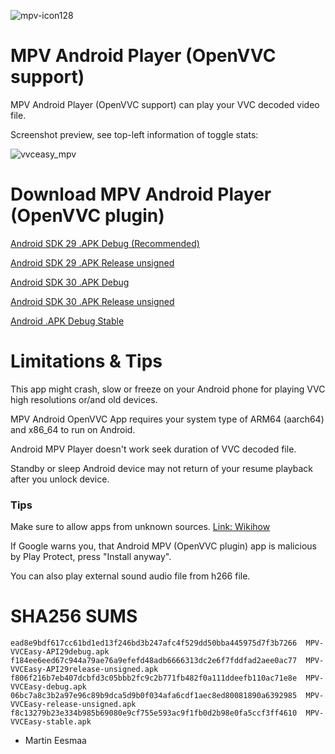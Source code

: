 ![mpv-icon128](https://user-images.githubusercontent.com/88035011/169686347-e7f06fa5-01ea-4b13-9ec6-c87570873db7.png)

# MPV Android Player (OpenVVC support)

MPV Android Player (OpenVVC support) can play your VVC decoded video file.

Screenshot preview, see top-left information of toggle stats:

![vvceasy_mpv](https://user-images.githubusercontent.com/88035011/169686173-b7717e01-9cc3-4f25-8f24-ddaa1f882667.jpg)


# Download MPV Android Player (OpenVVC plugin)

[Android SDK 29 .APK Debug (Recommended)](https://mega.nz/file/K4FQFATS#7E6FmEOn9h3UIQLg0ZVb66_zItlHBT8DzT2qx5Zr23Q)

[Android SDK 29 .APK Release unsigned](https://mega.nz/file/Ch1AgJDD#f__m02qj0F8xkYTVY8o_BOUfZQkhtNkX1Y3fhKG8PKM)

[Android SDK 30 .APK Debug](https://mega.nz/file/v4shBToK#P8bBW70b5QG3SY4rqnz7DZaFq7vrXACmS9tHTWFHgqg)

[Android SDK 30 .APK Release unsigned](https://mega.nz/file/L1d0RCRA#JyGcjFRsVQNjo_y0j11_Kdx9oXapOt3fg87-RzppURg)

[Android .APK Debug Stable](https://mega.nz/file/H8kRUDBT#zWax2e1xxebrIZMmYPrmiWcbZBHnVAzAVZlY3EmuPnU)

# Limitations & Tips

This app might crash, slow or freeze on your Android phone for playing VVC high resolutions or/and old devices.

MPV Android OpenVVC App requires your system type of ARM64 (aarch64) and x86_64 to run on Android.

Android MPV Player doesn't work seek duration of VVC decoded file.

Standby or sleep Android device may not return of your resume playback after you unlock device.

### Tips

Make sure to allow apps from unknown sources. [Link: Wikihow](https://www.wikihow.com/Allow-Apps-from-Unknown-Sources-on-Android)

If Google warns you, that Android MPV (OpenVVC plugin) app is malicious by Play Protect, press "Install anyway".

You can also play external sound audio file from h266 file.

# SHA256 SUMS
```
ead8e9bdf617cc61bd1ed13f246bd3b247afc4f529dd50bba445975d7f3b7266  MPV-VVCEasy-API29debug.apk
f184ee6eed67c944a79ae76a9efefd48adb6666313dc2e6f7fddfad2aee0ac77  MPV-VVCEasy-API29release-unsigned.apk
f806f216b7eb407dcbfd3c05bbb2fc9c2b771fb482f0a111ddeefb110ac71e8e  MPV-VVCEasy-debug.apk
06bc7a8c3b2a97e96c89b9dca5d9b0f034afa6cdf1aec8ed80081890a6392985  MPV-VVCEasy-release-unsigned.apk
f8c13279b23e334b985b69080e9cf755e593ac9f1fb0d2b98e0fa5ccf3ff4610  MPV-VVCEasy-stable.apk
```

-   Martin Eesmaa
